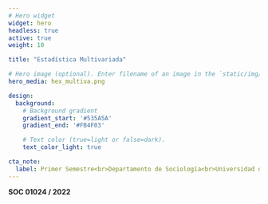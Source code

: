 ```yaml
---
# Hero widget
widget: hero
headless: true
active: true
weight: 10

title: "Estadística Multivariada"

# Hero image (optional). Enter filename of an image in the `static/img/` folder.
hero_media: hex_multiva.png

design:
  background:
    # Background gradient
    gradient_start: '#535A5A'
    gradient_end: '#FB4F03'

    # Text color (true=light or false=dark).
    text_color_light: true

cta_note:
  label: Primer Semestre<br>Departamento de Sociología<br>Universidad de Chile<br>[multivariada.netlify.app]()
---
```


**SOC 01024 / 2022**
